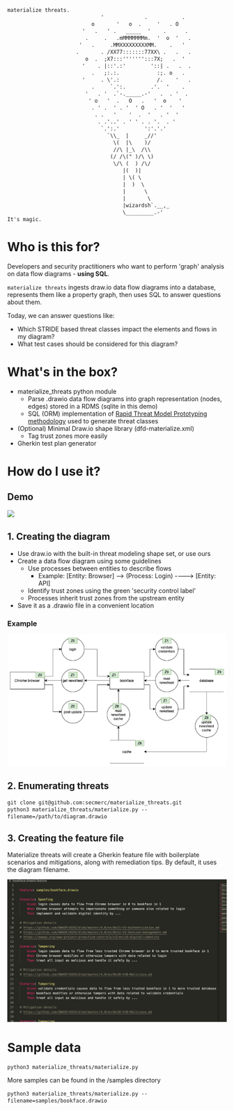 ```
materialize threats.
                              '             .           .
                           o       '   o  .     '   . O
                        '   .   ' .   _____  '    .      .
                         .     .   .mMMMMMMMm.  '  o  '   .
                       '   .     .MMXXXXXXXXXMM.    .   ' 
                      .       . /XX77:::::::77XX\ .   .   .
                         o  .  ;X7:::''''''':::7X;   .  '
                        '    . |::'.:'        '::| .   .  .
                           .   ;:.:.            :;. o   .
                        '     . \'.:            /.    '   .
                           .     `.':.        .'.  '    .
                         '   . '  .`-._____.-'   .  . '  .
                          ' o   '  .   O   .   '  o    '
                           . ' .  ' . '  ' O   . '  '   '
                            . .   '    '  .  '   . '  '
                             . .'..' . ' ' . . '.  . '
                              `.':.'        ':'.'.'
                                `\\_  |     _//'
                                  \(  |\    )/
                                  //\ |_\  /\\
                                 (/ /\(" )/\ \)
                                  \/\ (  ) /\/
                                     |(  )|
                                     | \( \
                                     |  )  \
                                     |      \
                                     |       \
                                     |wizardsh`.__,_
                                     \_________.-'
It's magic.
```
# Who is this for?
Developers and security practitioners who want to perform 'graph' analysis on data flow diagrams - **using SQL**. 

`materialize threats` ingests draw.io data flow diagrams into a database, represents them like a property graph, then uses SQL to answer questions about them. 

Today, we can answer questions like:

* Which STRIDE based threat classes impact the elements and flows in my diagram?
* What test cases should be considered for this diagram? 

# What's in the box?
* materialize_threats python module
    * Parse .drawio data flow diagrams into graph representation (nodes, edges) stored in a RDMS (sqlite in this demo)
    * SQL (ORM) implementation of [Rapid Threat Model Prototyping methodology](https://github.com/geoffrey-hill-tutamantic/rapid-threat-model-prototyping-docs) used to generate threat classes
* (Optional) Minimal Draw.io shape library (dfd-materialize.xml)
    * Tag trust zones more easily
* Gherkin test plan generator

# How do I use it?
## Demo
![](samples/bookface.gif)

## 1. Creating the diagram
* Use draw.io with the built-in threat modeling shape set, or use ours
* Create a data flow diagram using some guidelines
   * Use processes between entities to describe flows
      * Example: [Entity: Browser] --> (Process: Login) ----> [Entity: API]
   * Identify trust zones using the green 'security control label'
   * Processes inherit trust zones from the upstream entity
* Save it as a .drawio file in a convenient location

### Example
![](samples/bookface.png)

## 2. Enumerating threats
```
git clone git@github.com:secmerc/materialize_threats.git
python3 materialize_threats/materialize.py --filename=/path/to/diagram.drawio
```

## 3. Creating the feature file
Materialize threats will create a Gherkin feature file with boilerplate scenarios and mitigations, along with remediation tips. By default, it uses the diagram filename.

![](samples/bookface_featurefile.png)

# Sample data
```
python3 materialize_threats/materialize.py
```

More samples can be found in the /samples directory
```
python3 materialize_threats/materialize.py --filename=samples/bookface.drawio
```